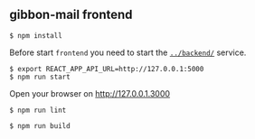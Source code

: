 ## gibbon-mail frontend

```
$ npm install
```

Before start `frontend` you need to start the [`../backend/`](../backend/) service.

```
$ export REACT_APP_API_URL=http://127.0.0.1:5000
$ npm run start
```

Open your browser on http://127.0.0.1.3000


```
$ npm run lint
```

```
$ npm run build
```